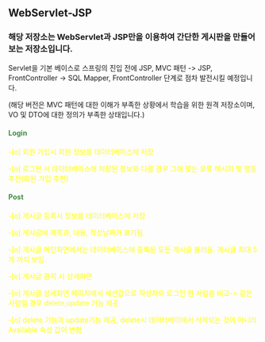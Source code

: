 <h2> WebServlet-JSP </h2>

<h3> 해당 저장소는 WebServlet과 JSP만을 이용하여 간단한 게시판을 만들어보는 저장소입니다.</h3>

Servlet을 기본 베이스로 스프링의 진입 전에 JSP, MVC 패턴 -> JSP, FrontController -> SQL Mapper, FrontController
단계로 점차 발전시킬 예정입니다.

(해당 버전은 MVC 패턴에 대한 이해가 부족한 상황에서 학습을 위한 원격 저장소이며, VO 및 DTO에 대한 정의가 부족한 상태입니다.)


<h4 style="color: #3e8e41">Login</h4>

<p style="color: yellow">-[o] 회원 가입시 회원 정보를 데이터베이스에 저장</p>

<p style="color: yellow">-[o] 로그인 시 데이터베이스에 저장된 정보와 다를 경우 그에 맞는 오류 메시지 및 행동 추천(회원 가입 추천)</p>


<h4 style="color: #3e8e41">Post</h4>

<p style="color: yellow">-[o] 게시글 등록시 정보를 데이터베이스에 저장</p>

<p style="color: yellow">-[o] 게시글에 제목과, 내용, 작성날짜가 표기됨.</p>

<p style="color: yellow">-[o] 게시글 메인화면에서는 데이터베이스에 등록된 모든 게시글 불러옴. 게시글 최대 5개 까지 보임.</p>

<p style="color: yellow">-[o] 게시글 클릭 시 상세화면</p>

<p style="color: yellow">-[o] 게시글 상세화면 페이지에서 세션값으로 작성자와 로그인 한 사람을 비교-> 같은 사람일 경우 delete,update 기능 제공</p>

<p style="color: yellow">-[o] delete 기능과 update기능 제공, delete시 데이터베이에서 삭제되는 것이 아니라 Available 속성 값이 변함</p>
